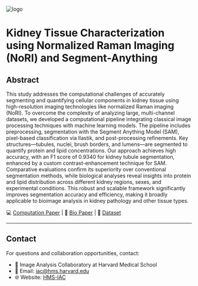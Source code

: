 ![logo](assets/nori.png)

# Kidney Tissue Characterization using Normalized Raman Imaging (NoRI) and Segment-Anything

## Abstract
This study addresses the computational challenges of accurately segmenting and quantifying cellular components in kidney tissue using high-resolution imaging technologies like normalized Raman imaging (NoRI). To overcome the complexity of analyzing large, multi-channel datasets, we developed a computational pipeline integrating classical image processing techniques with machine learning models. The pipeline includes preprocessing, segmentation with the Segment Anything Model (SAM), pixel-based classification via Ilastik, and post-processing refinements. Key structures—tubules, nuclei, brush borders, and lumens—are segmented to quantify protein and lipid concentrations. Our approach achieves high accuracy, with an F1 score of 0.9340 for kidney tubule segmentation, enhanced by a custom contrast-enhancement technique for SAM. Comparative evaluations confirm its superiority over conventional segmentation methods, while biological analyses reveal insights into protein and lipid distribution across different kidney regions, sexes, and experimental conditions. This robust and scalable framework significantly improves segmentation accuracy and efficiency, making it broadly applicable to bioimage analysis in kidney pathology and other tissue types.

:computer: [Computation Paper](#)   |   :microscope: [Bio Paper](#)   |   :file_folder: [Dataset](#)

---

## Contact
For questions and collaboration opportunities, contact:
* :round_pushpin: Image Analysis Collaboratory at Harvard Medical School
* :email: Email: [iac@hms.harvard.edu](mailto:iac@hms.harvard.edu)
* :globe_with_meridians: Website: [HMS-IAC](https://iac.hms.harvard.edu/)
